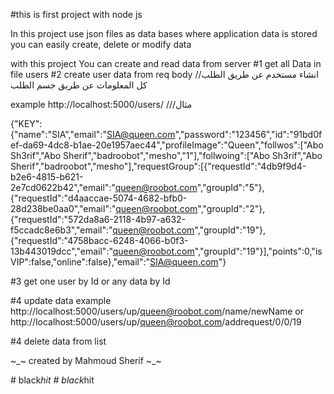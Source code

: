 #this is first project with node js

In this project use json files as data bases where application data is stored you can easily create, delete or modify data 

with this project You can create and read data from server 
#1 get all Data in file users
#2 create  user data from req body //انشاء مستخدم عن طريق الطلب كل المعلومات عن طريق جسم الطلب
  
example http://localhost:5000/users/ ///مثال

{"KEY":{"name":"SIA","email":"SIA@queen.com","password":"123456","id":"91bd0fef-da69-4dc8-b1ae-20e1957aec44","profileImage":"Queen","follwos":["Abo Sh3rif","Abo Sherif","badroobot","mesho","1"],"follwoing":["Abo Sh3rif","Abo Sherif","badroobot","mesho"],"requestGroup":[{"requestId":"4db9f9d4-b2e6-4815-b621-2e7cd0622b42","email":"queen@roobot.com","groupId":"5"},{"requestId":"d4aaccae-5074-4682-bfb0-28d238be0aa0","email":"queen@roobot.com","groupId":"2"},{"requestId":"572da8a6-2118-4b97-a632-f5ccadc8e6b3","email":"queen@roobot.com","groupId":"19"},{"requestId":"4758bacc-6248-4066-b0f3-13b443019dcc","email":"queen@roobot.com","groupId":"19"}],"points":0,"isVIP":false,"online":false},"email":"SIA@queen.com"}


#3 get one user by Id or any data by Id

#4 update data 
example
http://localhost:5000/users/up/queen@roobot.com/name/newName or http://localhost:5000/users/up/queen@roobot.com/addrequest/0/0/19


#4 delete data from list


~_~ created by Mahmoud Sherif ~_~

#   b l a c k _ h i t  
 #   b l a c k _ h i t  
 